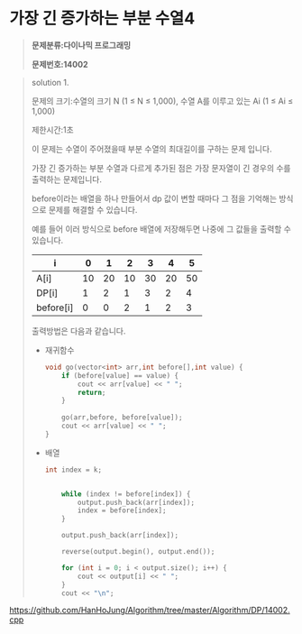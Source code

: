 # 가장 긴 증가하는 부분 수열4

> **문제분류:다이나믹 프로그래밍**
>
> **문제번호:14002**

> solution 1.
>
> 문제의 크기:수열의 크기 N (1 ≤ N ≤ 1,000),  수열 A를 이루고 있는 Ai (1 ≤ Ai ≤ 1,000)
>
> 제한시간:1초
>
> 이 문제는 수열이 주어졌을때 부분 수열의 최대길이를 구하는 문제 입니다.
>
> 가장 긴 증가하는 부분 수열과 다르게 추가된 점은 가장 문자열이 긴 경우의 수를 출력하는 문제입니다.
>
> before이라는 배열을 하나 만들어서 dp 값이 변할 때마다 그 점을 기억해는 방식으로 문제를 해결할 수 있습니다.
>
> 예를 들어 이러 방식으로 before 배열에 저장해두면 나중에 그 값들을 출력할 수 있습니다.
>
> | i         | 0    | 1    | 2    | 3    | 4    | 5    |
> | --------- | ---- | ---- | ---- | ---- | ---- | ---- |
> | A[i]      | 10   | 20   | 10   | 30   | 20   | 50   |
> | DP[i]     | 1    | 2    | 1    | 3    | 2    | 4    |
> | before[i] | 0    | 0    | 2    | 1    | 2    | 3    |
>
> 출력방법은 다음과 같습니다.
>
> - 재귀함수
>
>   ```c++
>   void go(vector<int> arr,int before[],int value) {
>   	if (before[value] == value) {
>   		cout << arr[value] << " ";
>   		return;
>   	}
>   	
>   	go(arr,before, before[value]);
>   	cout << arr[value] << " ";
>   }
>   
>   ```
>
>   
>
> - 배열
>
>   ```c++
>   int index = k;
>   
>   
>   	while (index != before[index]) {
>   		output.push_back(arr[index]);
>   		index = before[index];
>   	}
>   
>   	output.push_back(arr[index]);
>   
>   	reverse(output.begin(), output.end());
>   
>   	for (int i = 0; i < output.size(); i++) {
>   		cout << output[i] << " ";
>   	}
>   	cout << "\n";
>   ```
>
>   
>
> 
>

https://github.com/HanHoJung/Algorithm/tree/master/Algorithm/DP/14002.cpp






